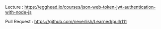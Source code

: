 Lecture : https://egghead.io/courses/json-web-token-jwt-authentication-with-node-js

Pull Request : https://github.com/neverlish/Learned/pull/111
